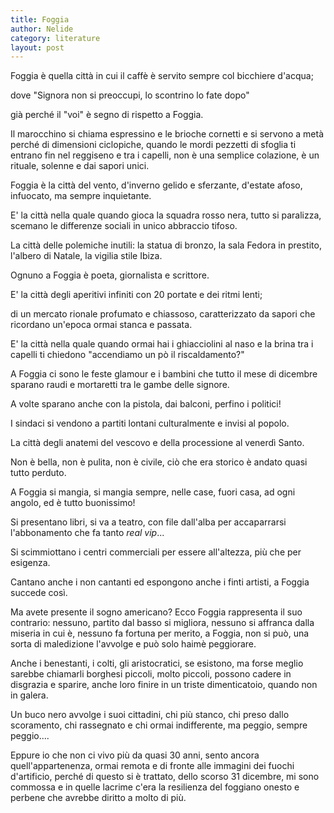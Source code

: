 ```yaml
---
title: Foggia
author: Nelide
category: literature
layout: post
---
```



Foggia è quella città in cui il caffè è servito sempre col bicchiere d'acqua;

dove "Signora non si preoccupi, lo scontrino lo fate dopo"

già perché il "voi" è segno di rispetto a Foggia.

Il marocchino si chiama espressino e le brioche cornetti e si servono a metà perché di dimensioni ciclopiche, quando le mordi pezzetti di sfoglia ti entrano fin nel reggiseno e tra i capelli, non è una semplice colazione, è un rituale, solenne e dai sapori unici.

Foggia è la città del vento, d'inverno gelido e sferzante, d'estate afoso, infuocato, ma sempre inquietante.

E' la città nella quale quando gioca la squadra rosso nera, tutto si paralizza, scemano le differenze sociali in unico abbraccio tifoso.

La città delle polemiche inutili: la statua di bronzo, la sala Fedora in prestito, l'albero di Natale, la vigilia stile Ibiza.

Ognuno a Foggia è poeta, giornalista e scrittore.

E' la città degli aperitivi infiniti con 20 portate e dei ritmi lenti;

di un mercato rionale profumato e chiassoso, caratterizzato da sapori che ricordano un'epoca ormai stanca e passata.

E' la città nella quale quando ormai hai i ghiacciolini al naso e la brina tra i capelli ti chiedono "accendiamo un pò il riscaldamento?"

A Foggia ci sono le feste glamour e i bambini che tutto il mese di dicembre sparano raudi e mortaretti tra le gambe delle signore.

A volte sparano anche con la pistola, dai balconi, perfino i politici!

I sindaci si vendono a partiti lontani culturalmente e invisi al popolo.

La città degli anatemi del vescovo e della processione al venerdì Santo.

Non è bella, non è pulita, non è civile, ciò che era storico è andato quasi tutto perduto.

A Foggia si mangia, si mangia sempre, nelle case, fuori casa, ad ogni angolo, ed è tutto buonissimo!

Si presentano libri, si va a teatro, con file dall'alba per accaparrarsi l'abbonamento che fa tanto *real vip*...

Si scimmiottano i centri commerciali per essere all'altezza, più che per esigenza.

Cantano anche i non cantanti ed espongono anche i finti artisti, a Foggia succede così.

Ma avete presente il sogno americano? Ecco Foggia rappresenta il suo contrario: nessuno, partito dal basso si migliora, nessuno si affranca dalla miseria in cui è, nessuno fa fortuna per merito, a Foggia, non si può, una sorta di maledizione l'avvolge e può solo haimè peggiorare.

Anche i benestanti, i colti, gli aristocratici, se esistono, ma forse meglio sarebbe chiamarli borghesi piccoli, molto piccoli, possono cadere in disgrazia e sparire, anche loro finire in un triste dimenticatoio, quando non in galera. 

Un buco nero avvolge i suoi cittadini, chi più stanco, chi preso dallo scoramento, chi rassegnato e chi ormai indifferente, ma peggio, sempre peggio....

Eppure io che non ci vivo più da quasi 30 anni, sento ancora quell'appartenenza, ormai remota e di fronte alle immagini dei fuochi d'artificio, perché  di questo si è trattato, dello scorso 31 dicembre, mi sono commossa e in quelle lacrime c'era la resilienza del foggiano onesto e perbene che avrebbe diritto a molto di più.
